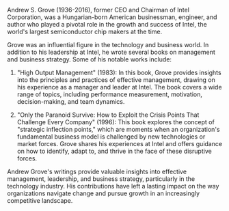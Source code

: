 Andrew S. Grove (1936-2016), former CEO and Chairman of Intel Corporation, was a Hungarian-born American businessman, engineer, and author who played a pivotal role in the growth and success of Intel, the world's largest semiconductor chip makers at the time.

Grove was an influential figure in the technology and business world. In addition to his leadership at Intel, he wrote several books on management and business strategy. Some of his notable works include:

1. "High Output Management" (1983): In this book, Grove provides insights into the principles and practices of effective management, drawing on his experience as a manager and leader at Intel. The book covers a wide range of topics, including performance measurement, motivation, decision-making, and team dynamics.

1. "Only the Paranoid Survive: How to Exploit the Crisis Points That Challenge Every Company" (1996): This book explores the concept of "strategic inflection points," which are moments when an organization's fundamental business model is challenged by new technologies or market forces. Grove shares his experiences at Intel and offers guidance on how to identify, adapt to, and thrive in the face of these disruptive forces.

Andrew Grove's writings provide valuable insights into effective management, leadership, and business strategy, particularly in the technology industry. His contributions have left a lasting impact on the way organizations navigate change and pursue growth in an increasingly competitive landscape.
